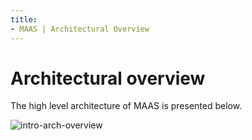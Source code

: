 ```yaml
---
title:
- MAAS | Architectural Overview
---
```


# Architectural overview

The high level architecture of MAAS is presented below.

![intro-arch-overview](../../media/intro-arch-overview.png)